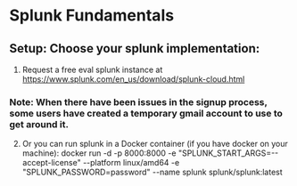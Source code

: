 # Splunk Fundamentals

## Setup: Choose your splunk implementation:
1. Request a free eval splunk instance at https://www.splunk.com/en_us/download/splunk-cloud.html

### Note: When there have been issues in the signup process, some users have created a temporary gmail account to use to get around it.

2. Or you can run splunk in a Docker container (if you have docker on your machine): docker run -d -p 8000:8000 -e "SPLUNK_START_ARGS=--accept-license" --platform linux/amd64 -e "SPLUNK_PASSWORD=password" --name splunk splunk/splunk:latest
